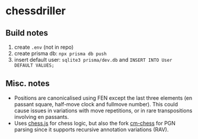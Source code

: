 # chessdriller

## Build notes

1. create `.env` (not in repo)
2. create prisma db: `npx prisma db push`
3. insert default user: `sqlite3 prisma/dev.db` and `INSERT INTO User DEFAULT VALUES;`

## Misc. notes

* Positions are canonicalised using FEN except the last three elements (en passant square, half-move clock and fullmove number). This could cause issues in variations with move repetitions, or in rare transpositions involving en passants.
* Uses [chess.js](https://github.com/jhlywa/chess.js) for chess logic, but also the fork [cm-chess](https://github.com/shaack/cm-chess) for PGN parsing since it supports recursive annotation variations (RAV).
